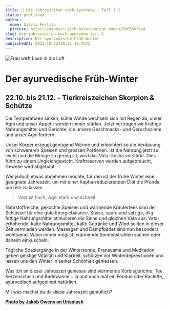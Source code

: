```yaml
---
title: 🍂 Die Jahreszeiten nach Ayurveda - Teil 1 🍂
status: published
author:
  name: Silvia Ferlito
  picture: https://avatars.githubusercontent.com/u/986306?v=4
slug: die-jahrenzeiten-nach-ayurveda-teil-1
description: Der ayurvedische Früh-Winter
publishedAt: 2023-10-22T20:21:10.257Z
---
```

![Frau wirft Laub in die Luft](/images/ayni-post-1.webp "Herbstlaub")

# Der ayurvedische Früh-Winter

## 22.10. bis 21.12. - Tierkreiszeichen Skorpion & Schütze

Die Temperaturen sinken, kühle Winde wechseln sich mit Regen ab, unser Agni und unser Appetit werden immer stärker. Jetzt vertragen wir kräftige Nahrungsmittel und Gerichte, die unsere Geschmacks- und Geruchssinne und unser Agni fordern. 

Unser Körper erzeugt genügend Wärme und erleichtert so die Verdauung von schwereren Speisen und grossen Portionen. Ist die Nahrung jetzt zu leicht und die Menge zu gering ist, wird das Vata-Dosha verstärkt. Dies führt zu einem Ungleichgewicht. Kraftreserven werden aufgebraucht, Gewebe wird abgebaut. 

Wer jedoch etwas abnehmen möchte, für den ist der frühe Winter eine geeignete Jahreszeit, um mit einer Kapha-reduzierenden Diät die Pfunde purzeln zu lassen.

> Vata ist hoch, Agni stark und schnell

Nährstoffreiche, gekochte Speisen und wärmende Kräutertees sind der Schlüssel für eine gute Energiebalance. Süsse, saure und salzige, ölig-fettige Nahrungsmittel stimulieren die Sinne und gleichen Vata aus. Vata-erhöhende, kalte Nahrungsmittel, kalte Getränke und Wind sollten in dieser Zeit vermieden werden. Massagen und Dampfbäder sind nun besonders wohltuend. Wann immer möglich wärmende Sonnenstrahlen suchen oder daheim einkuscheln. 

Tägliche Spaziergänge in der Wintersonne, Pranayama und Meditation geben geistige Vitalität und Klarheit, schützen vor Winterdepressionen und lassen uns den Winter in seiner Schönheit geniessen.

Was ich an dieser Jahreszeit geniesse sind wärmende Kürbisgerichte, Tee, Kerzenschein und Badewanne... ja und auch mal ein Fondue oder Raclette, ayurvedisch aufgepimpt natürlich. 

Mit was machst du dir diese Jahreszeit gemütlich?



**[Photo by Jakob Owens on Unsplash](https://unsplash.com/photos/woman-throwing-maple-leaves-uE_N2i6-TRM)**